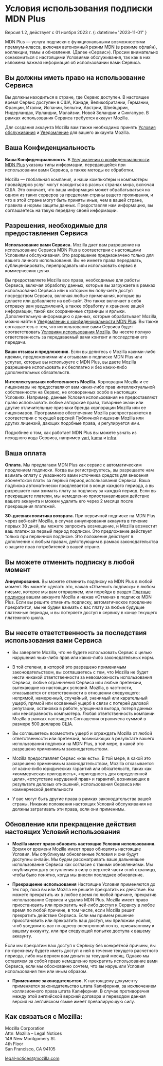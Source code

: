 # Условия использования подписки MDN Plus

Версия 1.2, действует с 01 ноября 2023 г.
{: datetime="2023-11-01" }

MDN Plus — услуга подписки с функциональными возможностями премиум-класса, включая автономный режим MDN (в режиме офлайн), коллекции, темы и обновления. (Далее «Сервис»). Просим внимательно ознакомиться с настоящими Условиями обслуживания, так как в них изложена важная информация об использовании вами Сервиса.

## Вы должны иметь право на использование Сервиса

Вы должны находиться в стране, где Сервис доступен. В настоящее время Сервис доступен в США, Канаде, Великобритании, Германии, Франции, Италии, Испании, Бельгии, Австрии, Швейцарии, Нидерландах, Ирландии, Малайзии, Новой Зеландии и Сингапуре. В рамках использования Сервиса требуется аккаунт Mozilla.

Для создания аккаунта Mozilla вам также необходимо принять [Условия обслуживания](https://www.mozilla.org/about/legal/terms/services/) и [Уведомление](https://www.mozilla.org/privacy/mozilla-accounts/) для вашего аккаунта Mozilla.

## Ваша Конфиденциальность

__Ваша Конфиденциальность.__ В [Уведомлении о конфиденциальности MDN Plus](https://www.mozilla.org/privacy/mdn-plus/) указаны типы информации, передающейся при использовании вами Сервиса, а также методы ее обработки.

Mozilla — глобальная компания, и наши компьютеры и компьютеры провайдеров услуг могут находиться в разных странах мира, включая США. Это означает, что ваша информация может обрабатываться на одном из таких серверов за пределами страны вашего проживания, и что в этой стране могут быть приняты иные, чем в вашей стране, правила и нормы защиты данных. Предоставляя нам информацию, вы соглашаетесь на такую передачу своей информации.

## Разрешения, необходимые для предоставления Сервиса

__Использование вами Сервиса.__ Mozilla дает вам разрешение на использование Сервиса MDN Plus в соответствии с настоящими Условиями обслуживания. Это разрешение предназначено только для вашего личного использования. Вы не имеете права передавать, сублицензировать, перепродавать или использовать сервис в коммерческих целях.

Вы предоставляете Mozilla все права, необходимые для работы Сервиса, включая обработку данных, которые вы загружаете в рамках использования Сервиса или к которым вы получаете доступ посредством Сервиса, включая любые примечания, которые вы делаете или добавляете на веб-сайт. Это также включает в себя отправку вам уведомлений, а также обработку и хранение вашей информации, такой как сохраненные страницы и ярлыки. Дополнительную информацию о данных, которые обрабатывает Mozilla, можно найти в [Уведомлении о конфиденциальности MDN Plus](https://www.mozilla.org/privacy/mdn-plus/).
Вы также соглашаетесь с тем, что использование вами Сервиса будет соответствовать [Условиям использования Mozilla](https://www.mozilla.org/about/legal/acceptable-use/). Вы несете полную ответственность за передаваемый вами контент и последствия его передачи.

__Ваши отзывы и предложения.__ Если вы делитесь с Mozilla какими-либо идеями, предложениями или отзывами о подписке MDN Plus или услугах, которые вы используете с MDN Plus, вы даете Mozilla разрешение использовать их бесплатно и без каких-либо дополнительных обязательств.

__Интеллектуальная собственность Mozilla.__ Корпорация Mozilla и ее лицензиары не предоставляют вам каких-либо прав интеллектуальной собственности на Сервис, не оговоренных особо в настоящих Условиях. Например, данные Условия использования не предоставляют право использовать любые авторские права, товарные знаки или другие отличительные признаки бренда корпорации Mozilla или ее лицензиаров. Программное обеспечение Mozilla распространяется в соответствии с текущей версией Публичной лицензии Mozilla или других лицензий, дающих подобные права, и регулируется ими.

Подробнее о том, как работает MDN Plus вы можете узнать из исходного кода Сервиса, например [yari](https://github.com/mdn/yari), [kuma](https://github.com/mdn/kuma) и [infra](https://github.com/mdn/infra).

## Ваша оплата

__Оплата.__ Мы предлагаем MDN Plus как сервис с автоматическим продлением подписки. Когда вы регистрируетесь, вы разрешаете нам взимать оплату с указанного вами источника средств для внесения абонентской платы за первый период использования Сервиса. Ваша подписка автоматически продлевается в конце каждого периода, а вы разрешаете нам взимать плату за подписку за каждый период. Если вы прекращаете платежи, мы немедленно приостанавливаем действие вашего аккаунта и можем удалить его через 2 месяца после прекращения платежей.

__30-дневная политика возврата.__ При первичной подписке на MDN Plus через веб-сайт Mozilla, в случае аннулирования аккаунта в течение первых 30 дней, вы можете запросить возмещение, и Mozilla возместит ваш платеж за первый период подписки. Это предложение действует только при первичной подписке. Это положение действует в дополнение к любым правам, действующим в рамках законодательства о защите прав потребителей в вашей стране.

## Вы можете отменить подписку в любой момент

__Аннулирования.__ Вы можете отменить подписку на MDN Plus в любой момент. Вы можете сделать это, нажав «Отменить подписку» в любом письме, которое мы вам отправляем, или перейдя в раздел [Платные подписки](https://subscriptions.firefox.com) вашем аккаунте Mozilla и нажав «Отмена» в подписке MDN Plus. Если вы решите отменить подписку, автоматическое продление прекратится, мы не будем взимать с вас плату за любые будущие платежные периоды, и вы потеряете доступ к сервису в конце текущего платежного цикла.

## Вы несете ответственность за последствия использования вами Сервиса

* Вы заверяете Mozilla, что не будете использовать Сервис с целью нарушения чьих-либо прав или каких-либо законодательных норм.

* В той степени, в которой это разрешено применимым законодательством, вы соглашаетесь с тем, что Mozilla не будет нести никакой ответственности за невозможность использования Сервиса, любые ограничения Сервиса или любые претензии, вытекающие из настоящих условий. Mozilla, в частности, отказывается от ответственности в отношении следующего: непрямой, намеренный, случайный, значимый или карательный ущерб, прямой или косвенный ущерб в связи с потерей деловой репутации, остановка в работе, упущенная выгода, потеря данных или неисправность компьютера. Любая ответственность компании Mozilla в рамках настоящего Соглашения ограничена суммой в размере 500 долларов США.

* Вы соглашаетесь возместить ущерб и ограждать Mozilla от любой ответственности или претензий, возникающих в результате вашего использования подписки на MDN Plus, в той мере, в какой это разрешено применимым законодательством.

* Mozilla предоставляет Сервис «как есть». В той мере, в какой это разрешено применимым законодательством, Mozilla отказывается от каких-либо юридических гарантий или обязательств, таких как «коммерческая пригодность», «пригодность для определенной цели», «отсутствие нарушений прав» и гарантий, возникающих в результате деловых отношений, использования Сервиса или коммерческой деятельности

* У вас могут быть другие права в рамках законодательства вашей страны. Никакие положения настоящих Условий обслуживания не должны затрагивать эти права, если они применимы.

## Обновление или прекращение действия настоящих Условий использования

* __Mozilla имеет право обновить настоящие Условия использования.__ Время от времени Mozilla имеет право обновлять настоящие Условия. Мы опубликуем обновленные Условия и они будут доступны онлайн. Мы будем рассматривать ваше дальнейшее использование Сервиса как согласие с такими обновлениями. Мы опубликуем дату вступления в силу в верхней части этой страницы, чтобы было понятно, когда мы внесли последнее обновление.

* __Прекращение использования__ Настоящие Условия применяются до тех пор, пока вы или Mozilla не решите прекратить их действие. Вы можете прекратить их в любое время по любой причине, прекратив использование Сервиса и удалив MDN Plus. Mozilla имеет право приостановить или прекратить чей-либо доступ к Сервису в любое время по любой причине, в том числе, если Mozilla решит прекратить действие Сервиса. Если мы примем решение приостановить или прекратить ваш доступ, мы приложим усилия, чтоб уведомить вас по адресу электронной почты, привязанному к вашему аккаунту, или при следующей попытке доступа к вашему аккаунту.

Если мы прекратим ваш доступ к Сервису без конкретной причины, вы по-прежнему будете иметь доступ к ней в течение текущего расчетного периода, либо мы вернем вам деньги за текущий месяц. Однако мы оставляем за собой право немедленно прекратить использование вами Сервиса, если мы обоснованно сочтем, что вы нарушили Условия использования тем или иным образом.

* __Применимое законодательство.__ К настоящему документу применяется законодательство штата Калифорния, за исключением коллизионного права штата Калифорния. В случае противоречия между этой английской версией договора и переводом данная версия на английском языке имеет превалирующую силу.

## Как связаться с Mozilla:

Mozilla Corporation  
Attn: Mozilla – Legal Notices  
149 New Montgomery St.  
4th Floor  
San Francisco, CA 94105  

legal-notices@mozilla.com
